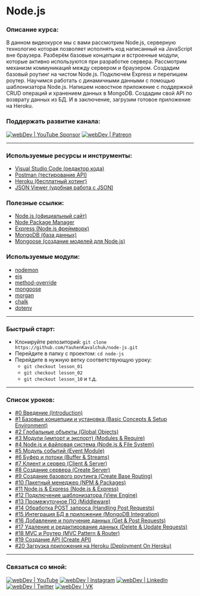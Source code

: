 # Node.js

### Описание курса:
В данном видеокурсе мы с вами рассмотрим Node.js, серверную технологию которая позволяет исполнять код написанный на JavaScript вне браузера. Разберём базовые концепции и встроенные модули, которые активно используются при разработке сервера. Рассмотрим механизм коммуникаций между сервером и браузером. Создадим базовый роутинг на чистом Node.js. Подключем Express и перепишем роутер. Научимся работать с динамичными данными с помощью шаблонизатора Node.js. Напишем новостное приложение с поддержкой CRUD операций и хранением данных в MongoDB. Создадим свой API по возврату данных из БД. И в заключение, загрузим готовое приложение на Heroku.

### Поддержать развитие канала:
[<img alt="webDev | YouTube Sponsor" src="https://img.shields.io/badge/Become a sponsor-F70000.svg?&style=for-the-badge&logo=youtube&logoColor=fff" />][sponsor]
[<img alt="webDev | Patreon" src="https://img.shields.io/badge/Become a patron-EF6451.svg?&style=for-the-badge&logo=patreon&logoColor=fff" />][patron]

---

### Используемые ресурсы и инструменты:
- [Visual Studio Code (редактор кода)](https://code.visualstudio.com)
- [Postman (тестирование API)](https://www.postman.com)
- [Heroku (бесплатный хотинг)](http://heroku.com)
- [JSON Viewer (удобная работа с JSON)](https://chrome.google.com/webstore/detail/json-viewer/gbmdgpbipfallnflgajpaliibnhdgobh?hl=ru)

### Полезные ссылки:
- [Node.js (официальный сайт)](https://nodejs.org/en/)
- [Node Package Manager](https://www.npmjs.com)
- [Express (Node.js фреймворк)](https://expressjs.com/ru/)
- [MongoDB (база данных)](https://www.mongodb.com)
- [Mongoose (создание моделей для Node.js)](https://mongoosejs.com)

### Используемые модули:
- [nodemon](https://www.npmjs.com/package/nodemon)
- [ejs](https://www.npmjs.com/package/ejs)
- [method-override](https://www.npmjs.com/package/method-override)
- [mongoose](https://www.npmjs.com/package/mongoose)
- [morgan](https://www.npmjs.com/package/morgan)
- [chalk](https://www.npmjs.com/package/chalk)
- [dotenv](https://www.npmjs.com/package/dotenv)

---

### Быстрый старт:
- Клонируйте репозиторий: `git clone https://github.com/YauhenKavalchuk/node-js.git`
- Перейдите в папку с проектом: `cd node-js`
- Перейдите в нужную ветку соответствующую уроку:
  - `git checkout lesson_01`
  - `git checkout lesson_02`
  - `git checkout lesson_10` и т.д.

---

### Список уроков:
- [#0 Введение (Introduction)](https://youtu.be/xJvAfWinaow)
- [#1 Базовые концепции и установка (Basic Concepts & Setup Environment)](https://youtu.be/NOiPCc5OUuw)
- [#2 Глобальные объекты (Global Objects)](https://youtu.be/xrHETaIbNpg)
- [#3 Модули (импорт и экспорт) (Modules & Require)](https://youtu.be/ufrqHbKmco8)
- [#4 Node.js и файловая система (Node.js & File System)](https://youtu.be/0TcIslnoXCQ)
- [#5 Модуль событий (Event Module)](https://youtu.be/RFh85sV8080)
- [#6 Буфер и потоки (Buffer & Streams)](https://youtu.be/r--VL8JywyA)
- [#7 Клиент и сервер (Client & Server)](https://youtu.be/1QA-wpRnpG0)
- [#8 Создание сервера (Create Server)](https://youtu.be/zH4T7AiMWqY)
- [#9 Создание базового роутинга (Create Base Routing)](https://youtu.be/f7nejJv0fzc)
- [#10 Пакетный менеджер (NPM & Packages)](https://youtu.be/rX03u596ERs)
- [#11 Node.js & Express (Node.js & Express)](https://youtu.be/EJ19W30iiVA)
- [#12 Подключение шаблонизатора (View Engine)](https://youtu.be/OO1W6eSdMqg)
- [#13 Промежуточное ПО (Middleware)](https://youtu.be/9nQw4iwZGNU)
- [#14 Обработка POST запроса (Handling Post Requests)](https://youtu.be/mxv8ykwaWEw)
- [#15 Интеграция БД в приложение (MongoDB Integration)](https://youtu.be/IApYrXWPFvg)
- [#16 Добавление и получение данных (Get & Post Requests)](https://youtu.be/7-WigkDx84E)
- [#17 Удаление и редактирование данных (Delete & Update Requests)](https://youtu.be/o-jBqnIZOmA)
- [#18 MVC и Роутер (MVC Pattern & Router)](https://youtu.be/Opx3wOmr07o)
- [#19 Создание API (Create API)](https://youtu.be/PvYewHIAdKc)
- [#20 Загрузка приложения на Heroku (Deployment On Heroku)](https://youtu.be/ke4Kl8kE2Lc)

---

### Связаться со мной:
[<img alt="webDev | YouTube" src="https://img.shields.io/badge/youtube-FF0000.svg?&style=for-the-badge&logo=Instagram&logoColor=white" />][youtube]
[<img alt="webDev | Instagram" src="https://img.shields.io/badge/instagram-E4405F.svg?&style=for-the-badge&logo=Instagram&logoColor=white" />][instagram]
[<img alt="webDev | LinkedIn" src="https://img.shields.io/badge/linkedin-0077B5.svg?&style=for-the-badge&logo=linkedin&logoColor=white" />][linkedin]
[<img alt="webDev | Twitter" src="https://img.shields.io/badge/twitter-1DA1F2.svg?&style=for-the-badge&logo=Twitter&logoColor=white" />][twitter]
[<img alt="webDev | VK" src="https://img.shields.io/badge/vk-4680C2.svg?&style=for-the-badge&logo=Twitter&logoColor=white" />][vk]

[youtube]: https://youtube.com/YauhenKavalchuk
[instagram]: https://instagram.com/YauhenKavalchuk
[linkedin]: https://linkedin.com/in/YauhenKavalchuk
[vk]: https://vk.com/YauhenKavalchuk
[twitter]: https://twitter.com/YauhenKavalchuk
[sponsor]: https://www.youtube.com/channel/UCE9ODjNIkOHrnSdkYWLfYhg/join
[patron]: https://www.patreon.com/YauhenKavalchuk